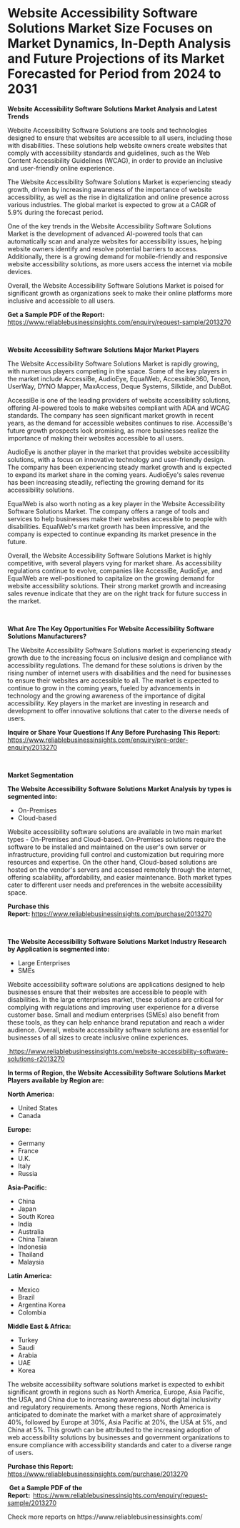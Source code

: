 <p><h1>Website Accessibility Software Solutions Market Size Focuses on Market Dynamics, In-Depth Analysis and Future Projections of its Market Forecasted for Period from 2024 to 2031</h1></p><p><strong>Website Accessibility Software Solutions Market Analysis and Latest Trends</strong></p>
<p><p>Website Accessibility Software Solutions are tools and technologies designed to ensure that websites are accessible to all users, including those with disabilities. These solutions help website owners create websites that comply with accessibility standards and guidelines, such as the Web Content Accessibility Guidelines (WCAG), in order to provide an inclusive and user-friendly online experience.</p><p>The Website Accessibility Software Solutions Market is experiencing steady growth, driven by increasing awareness of the importance of website accessibility, as well as the rise in digitalization and online presence across various industries. The global market is expected to grow at a CAGR of 5.9% during the forecast period.</p><p>One of the key trends in the Website Accessibility Software Solutions Market is the development of advanced AI-powered tools that can automatically scan and analyze websites for accessibility issues, helping website owners identify and resolve potential barriers to access. Additionally, there is a growing demand for mobile-friendly and responsive website accessibility solutions, as more users access the internet via mobile devices.</p><p>Overall, the Website Accessibility Software Solutions Market is poised for significant growth as organizations seek to make their online platforms more inclusive and accessible to all users.</p></p>
<p><strong>Get a Sample PDF of the Report:&nbsp;</strong> <a href="https://www.reliablebusinessinsights.com/enquiry/request-sample/2013270">https://www.reliablebusinessinsights.com/enquiry/request-sample/2013270</a></p>
<p>&nbsp;</p>
<p><strong>Website Accessibility Software Solutions Major Market Players</strong></p>
<p><p>The Website Accessibility Software Solutions Market is rapidly growing, with numerous players competing in the space. Some of the key players in the market include AccessiBe, AudioEye, EqualWeb, Accessible360, Tenon, UserWay, DYNO Mapper, MaxAccess, Deque Systems, Silktide, and DubBot.</p><p>AccessiBe is one of the leading providers of website accessibility solutions, offering AI-powered tools to make websites compliant with ADA and WCAG standards. The company has seen significant market growth in recent years, as the demand for accessible websites continues to rise. AccessiBe's future growth prospects look promising, as more businesses realize the importance of making their websites accessible to all users.</p><p>AudioEye is another player in the market that provides website accessibility solutions, with a focus on innovative technology and user-friendly design. The company has been experiencing steady market growth and is expected to expand its market share in the coming years. AudioEye's sales revenue has been increasing steadily, reflecting the growing demand for its accessibility solutions.</p><p>EqualWeb is also worth noting as a key player in the Website Accessibility Software Solutions Market. The company offers a range of tools and services to help businesses make their websites accessible to people with disabilities. EqualWeb's market growth has been impressive, and the company is expected to continue expanding its market presence in the future.</p><p>Overall, the Website Accessibility Software Solutions Market is highly competitive, with several players vying for market share. As accessibility regulations continue to evolve, companies like AccessiBe, AudioEye, and EqualWeb are well-positioned to capitalize on the growing demand for website accessibility solutions. Their strong market growth and increasing sales revenue indicate that they are on the right track for future success in the market.</p></p>
<p>&nbsp;</p>
<p><strong>What Are The Key Opportunities For Website Accessibility Software Solutions Manufacturers?</strong></p>
<p><p>The Website Accessibility Software Solutions market is experiencing steady growth due to the increasing focus on inclusive design and compliance with accessibility regulations. The demand for these solutions is driven by the rising number of internet users with disabilities and the need for businesses to ensure their websites are accessible to all. The market is expected to continue to grow in the coming years, fueled by advancements in technology and the growing awareness of the importance of digital accessibility. Key players in the market are investing in research and development to offer innovative solutions that cater to the diverse needs of users.</p></p>
<p><strong>Inquire or Share Your Questions If Any Before Purchasing This Report:</strong> <a href="https://www.reliablebusinessinsights.com/enquiry/pre-order-enquiry/2013270">https://www.reliablebusinessinsights.com/enquiry/pre-order-enquiry/2013270</a></p>
<p>&nbsp;</p>
<p><strong>Market Segmentation</strong></p>
<p><strong>The Website Accessibility Software Solutions Market Analysis by types is segmented into:</strong></p>
<p><ul><li>On-Premises</li><li>Cloud-based</li></ul></p>
<p><p>Website accessibility software solutions are available in two main market types - On-Premises and Cloud-based. On-Premises solutions require the software to be installed and maintained on the user's own server or infrastructure, providing full control and customization but requiring more resources and expertise. On the other hand, Cloud-based solutions are hosted on the vendor's servers and accessed remotely through the internet, offering scalability, affordability, and easier maintenance. Both market types cater to different user needs and preferences in the website accessibility space.</p></p>
<p><strong>Purchase this Report:&nbsp;</strong><a href="https://www.reliablebusinessinsights.com/purchase/2013270">https://www.reliablebusinessinsights.com/purchase/2013270</a></p>
<p>&nbsp;</p>
<p><strong>The Website Accessibility Software Solutions Market Industry Research by Application is segmented into:</strong></p>
<p><ul><li>Large Enterprises</li><li>SMEs</li></ul></p>
<p><p>Website accessibility software solutions are applications designed to help businesses ensure that their websites are accessible to people with disabilities. In the large enterprises market, these solutions are critical for complying with regulations and improving user experience for a diverse customer base. Small and medium enterprises (SMEs) also benefit from these tools, as they can help enhance brand reputation and reach a wider audience. Overall, website accessibility software solutions are essential for businesses of all sizes to create inclusive online experiences.</p></p>
<p><a href="https://www.reliablebusinessinsights.com/website-accessibility-software-solutions-r2013270">&nbsp;https://www.reliablebusinessinsights.com/website-accessibility-software-solutions-r2013270</a></p>
<p><strong>In terms of Region, the Website Accessibility Software Solutions Market Players available by Region are:</strong></p>
<p>
    <p> <strong> North America: </strong>
        <ul>
            <li>United States</li>
            <li>Canada</li>
        </ul>
        </p> 
    <p> <strong> Europe: </strong>
        <ul>
            <li>Germany</li>
            <li>France</li>
            <li>U.K.</li>
            <li>Italy</li>
            <li>Russia</li>
        </ul>
        </p> 
    <p> <strong> Asia-Pacific: </strong>
        <ul>
            <li>China</li>
            <li>Japan</li>
            <li>South Korea</li>
            <li>India</li>
            <li>Australia</li>
            <li>China Taiwan</li>
            <li>Indonesia</li>
            <li>Thailand</li>
            <li>Malaysia</li>
        </ul>
        </p> 
    <p> <strong> Latin America: </strong>
        <ul>
            <li>Mexico</li>
            <li>Brazil</li>
            <li>Argentina Korea</li>
            <li>Colombia</li>
        </ul>
        </p> 
    <p> <strong> Middle East & Africa: </strong>
        <ul>
            <li>Turkey</li>
            <li>Saudi</li>
            <li>Arabia</li>
            <li>UAE</li>
            <li>Korea</li>
        </ul>
    </p>
    </p>
<p><p>The website accessibility software solutions market is expected to exhibit significant growth in regions such as North America, Europe, Asia Pacific, the USA, and China due to increasing awareness about digital inclusivity and regulatory requirements. Among these regions, North America is anticipated to dominate the market with a market share of approximately 40%, followed by Europe at 30%, Asia Pacific at 20%, the USA at 5%, and China at 5%. This growth can be attributed to the increasing adoption of web accessibility solutions by businesses and government organizations to ensure compliance with accessibility standards and cater to a diverse range of users.</p></p>
<p><strong>Purchase this Report: </strong><a href="https://www.reliablebusinessinsights.com/purchase/2013270">https://www.reliablebusinessinsights.com/purchase/2013270</a></p>
<p>&nbsp;<strong>Get a Sample PDF of the Report:&nbsp;&nbsp;</strong><a href="https://www.reliablebusinessinsights.com/enquiry/request-sample/2013270">https://www.reliablebusinessinsights.com/enquiry/request-sample/2013270</a></p>
<p><strong></strong></p>
<p>Check more reports on https://www.reliablebusinessinsights.com/</p>